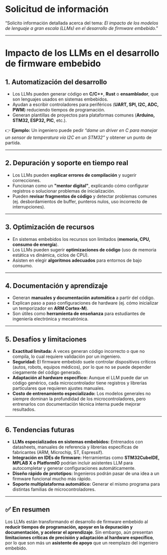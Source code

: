 # Solicitud de información

“Solicito información detallada acerca del tema: *El impacto de los modelos de lenguaje a gran escala (LLMs) en el desarrollo de firmware embebido*.”

---

# Impacto de los LLMs en el desarrollo de firmware embebido

## 1. Automatización del desarrollo
- Los LLMs pueden generar código en **C/C++**, **Rust** o **ensamblador**, que son lenguajes usados en sistemas embebidos.  
- Ayudan a escribir controladores para periféricos (**UART, SPI, I2C, ADC, PWM**) reduciendo tiempos de programación.  
- Generan plantillas de proyectos para plataformas comunes (**Arduino, STM32, ESP32, PIC**, etc.).  

👉 **Ejemplo:** Un ingeniero puede pedir *“dame un driver en C para manejar un sensor de temperatura vía I2C en un STM32”* y obtener un punto de partida.  

---

## 2. Depuración y soporte en tiempo real
- Los LLMs pueden **explicar errores de compilación** y sugerir correcciones.  
- Funcionan como un **"mentor digital"**, explicando cómo configurar registros o solucionar problemas de inicialización.  
- Pueden **revisar fragmentos de código** y detectar problemas comunes (ej. desbordamientos de buffer, punteros nulos, uso incorrecto de interrupciones).  

---

## 3. Optimización de recursos
- En sistemas embebidos los recursos son limitados (**memoria, CPU, consumo de energía**).  
- Los LLMs pueden sugerir **optimizaciones de código** (uso de memoria estática vs dinámica, ciclos de CPU).  
- Asisten en elegir **algoritmos adecuados** para entornos de bajo consumo.  

---

## 4. Documentación y aprendizaje
- Generan **manuales y documentación automática** a partir del código.  
- Explican paso a paso configuraciones de hardware (ej. cómo inicializar un temporizador en **ARM Cortex-M**).  
- Son útiles como **herramienta de enseñanza** para estudiantes de ingeniería electrónica y mecatrónica.  

---

## 5. Desafíos y limitaciones
- **Exactitud limitada:** A veces generan código incorrecto o que no compila, lo cual requiere validación por un ingeniero.  
- **Seguridad:** El firmware embebido suele controlar dispositivos críticos (autos, robots, equipos médicos), por lo que no se puede depender ciegamente del código generado.  
- **Adaptación al hardware específico:** Aunque el LLM puede dar un código genérico, cada microcontrolador tiene registros y librerías particulares que requieren ajustes manuales.  
- **Costo de entrenamiento especializado:** Los modelos generales no siempre dominan la profundidad de los microcontroladores, pero entrenarlos con documentación técnica interna puede mejorar resultados.  

---

## 6. Tendencias futuras
- **LLMs especializados en sistemas embebidos:** Entrenados con datasheets, manuales de referencia y librerías específicas de fabricantes (ARM, Microchip, ST, Espressif).  
- **Integración en IDEs de firmware:** Herramientas como **STM32CubeIDE, MPLAB X o PlatformIO** podrían incluir asistentes LLM para autocompletar y generar configuraciones automáticamente.  
- **Diseño rápido de prototipos:** Ingenieros podrán pasar de una idea a un firmware funcional mucho más rápido.  
- **Soporte multiplataforma automático:** Generar el mismo programa para distintas familias de microcontroladores.  

---

## ✅ En resumen
Los LLMs están transformando el desarrollo de firmware embebido al **reducir tiempos de programación, apoyar en la depuración y documentación, y acelerar el aprendizaje**. Sin embargo, aún presentan **limitaciones críticas de precisión y adaptación al hardware específico**, por lo que son más un **asistente de apoyo** que un reemplazo del ingeniero embebido.
